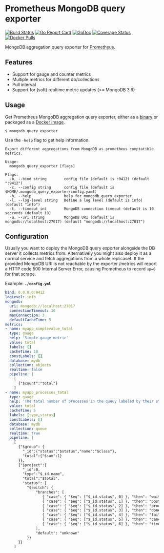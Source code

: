 # Prometheus MongoDB query exporter
[![Build Status](https://travis-ci.org/raffis/mongodb-query-exporter.svg?branch=master)](https://travis-ci.org/raffis/mongodb-query-exporter)
[![Go Report Card](https://goreportcard.com/badge/github.com/raffis/mongodb-query-exporter)](https://goreportcard.com/report/github.com/raffis/mongodb-query-exporter)
[![GoDoc](https://godoc.org/github.com/raffis/mongodb_query_exporter?status.svg)](https://godoc.org/github.com/raffis/mongodb-query-exporter)
[![Coverage Status](https://coveralls.io/repos/github/raffis/mongodb-query-exporter/badge.svg?branch=master)](https://coveralls.io/github/raffis/mongodb-query-exporter?branch=master)
[![Docker Pulls](https://img.shields.io/docker/pulls/raffis/mongodb-query-exporter.svg?maxAge=604800)](https://hub.docker.com/r/raffis/mongodb-query-exporter)

MongoDB aggregation query exporter for [Prometheus](https://prometheus.io).

## Features

* Support for gauge and counter metrics
* Multiple metrics for different db/collections
* Pull interval
* Support for (soft) realtime metric updates (>= MongoDB 3.6)

## Usage

Get Prometheus MongoDB aggregation query exporter, either as a [binary](https://github.com/raffis/mongodb-query-exporter/releases/latest) or packaged as a [Docker image](https://hub.docker.com/r/githubraffis/mongodb-query-exporter).

```
$ mongodb_query_exporter
```

Use the `-help` flag to get help information.

```
Export different aggregations from MongoDB as prometheus comptatible metrics.

Usage:
  mongodb_query_exporter [flags]

Flags:
  -b, --bind string        config file (default is :9412) (default ":9412")
  -c, --config string      config file (default is $HOME/.mongodb_query_exporter/config.yaml)
  -h, --help               help for mongodb_query_exporter
  -l, --log-level string   Define a log level (default is info) (default "info")
  -t, --timeout int        MongoDB connection timeout (default is 10 secconds (default 10)
  -u, --uri string         MongoDB URI (default is mongodb://localhost:27017) (default "mongodb://localhost:27017")
```

## Configuration

Usually you want to deploy the MongoDB query exporter alongside the DB server it collects metrics from.
Alternatively you might also deploy it as a normal service and fetch aggregations from a whole replicaset.
If the provided MongoDB URI is not reachable by the exporter /metrics will report a HTTP code 500 Internal Server Error,
causing Prometheus to record `up=0` for that scrape.


Example:
**`./config.yml`**

```yaml
bind: 0.0.0.0:9412
logLevel: info
mongodb:
  uri: mongodb://localhost:27017
  connectionTimeout: 10
  maxConnection: 3
  defaultCacheTime: 5
metrics:
- name: myapp_simplevalue_total
  type: gauge
  help: 'Simple gauge metric'
  value: total
  labels: []
  cacheTime: 10
  constLabels: []
  database: mydb
  collection: objects  
  realtime: false
  pipeline: |
    [
      {"$count":"total"}
    ]  
- name: myapp_processes_total
  type: gauge
  help: 'The total number of processes in the queuy labeled by their status'
  value: total
  cacheTime: 5
  labels: [type,status]
  constLabels: []
  database: mydb
  collection: queue
  realtime: true
  pipeline: |
    [
      {"$group": {
        "_id":{"status":"$status","name":"$class"},
        "total":{"$sum":1}
      }},
      {"$project":{
        "_id":0,
        "type":"$_id.name",
        "total":"$total",
        "status": {
          "$switch": {
              "branches": [
                 { "case": { "$eq": ["$_id.status", 0] }, "then": "waiting" },
                 { "case": { "$eq": ["$_id.status", 1] }, "then": "postponed" },
                 { "case": { "$eq": ["$_id.status", 2] }, "then": "processing" },
                 { "case": { "$eq": ["$_id.status", 3] }, "then": "done" },
                 { "case": { "$eq": ["$_id.status", 4] }, "then": "failed" },
                 { "case": { "$eq": ["$_id.status", 5] }, "then": "canceled" },
                 { "case": { "$eq": ["$_id.status", 6] }, "then": "timeout" }
              ],
              "default": "unknown"
          }}
      }}
    ]
```
